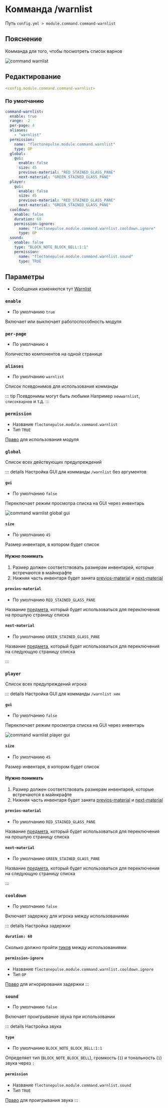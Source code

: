 # Комманда /warnlist
Путь `config.yml > module.command.command-warnlist`

## Пояснение
Комманда для того, чтобы посмотреть список варнов

![command warnlist](/commandwarnlist.png)

## Редактирование
```yaml
<config.module.command.command-warnlist>
```

### По умолчанию
```yaml
command-warnlist:
  enable: true
  range: -2
  per-page: 4
  aliases:
    - "warnlist"
  permission:
    name: "flectonepulse.module.command.warnlist"
    type: OP
  global:
    gui:
      enable: false
      size: 45
      previous-material: "RED_STAINED_GLASS_PANE"
      next-material: "GREEN_STAINED_GLASS_PANE"
  player:
    gui:
      enable: false
      size: 45
      previous-material: "RED_STAINED_GLASS_PANE"
      next-material: "GREEN_STAINED_GLASS_PANE"
  cooldown:
    enable: false
    duration: 60
    permission-ignore:
      name: "flectonepulse.module.command.warnlist.cooldown.ignore"
      type: OP
  sound:
    enable: false
    type: "BLOCK_NOTE_BLOCK_BELL:1:1"
    permission:
      name: "flectonepulse.module.command.warnlist.sound"
      type: TRUE
```

## Параметры

- Сообщения изменяются тут [Warnlist](/ru/messages/ru_ru/module/command/command-warnlist/)

### `enable`
- По умолчанию `true`

Включает или выключает работоспособность модуля

### `per-page`
- По умолчанию `4`

Количество компонентов на одной странице

### `aliases`
- По умолчанию `warnlist`

Список псевдонимов для использования комманды

::: tip Псевдонимы могут быть любыми
Например `newwarnlist`, `списокварнов` и т.д.
:::

### `permission`
- Название `flectonepulse.module.command.warnlist`
- Тип `TRUE`

[Право](/ru/config/module/#пояснение) для использования модуля

### `global`

Список всех действующих предупреждений

::: details Настройка GUI для комманды `/warnlist` без аргументов

#### `gui`
- По умолчанию `false`

Переключает режим просмотра списка на GUI через инвентарь

![command warnlist global gui](/commandwarnlistglobalgui.png)

#### `size`
- По умолчанию `45`

Размер инвентаря, в котором будет список

#### Нужно понимать
1. Размер должен соответствовать размерам инвентарей, которые встречаются в майнкрафте
2. Нижняя часть инвентаря будет занята [previos-material](#previos-material) и [next-material](#next-material)

#### `previos-material`
- По умолчанию `RED_STAINED_GLASS_PANE`

Название [предмета](https://ru.minecraft.wiki/w/%D0%9C%D0%B0%D1%82%D0%B5%D1%80%D0%B8%D0%B0%D0%BB%D1%8B), который будет использоваться для переключения на прошлую страницу списка

#### `next-material`
- По умолчанию `GREEN_STAINED_GLASS_PANE`

Название [предмета](https://ru.minecraft.wiki/w/%D0%9C%D0%B0%D1%82%D0%B5%D1%80%D0%B8%D0%B0%D0%BB%D1%8B), который будет использоваться для переключения на следующую страницу списка

:::

### `player`

Список всех предупреждений игрока

::: details Настройка GUI для комманды `/warnlist ник`

#### `gui`
- По умолчанию `false`

Переключает режим просмотра списка на GUI через инвентарь

![command warnlist player gui](/commandwarnlistplayergui.png)

#### `size`
- По умолчанию `45`

Размер инвентаря, в котором будет список

#### Нужно понимать
1. Размер должен соответствовать размерам инвентарей, которые встречаются в майнкрафте
2. Нижняя часть инвентаря будет занята [previos-material](#previos-material) и [next-material](#next-material)

#### `previos-material`
- По умолчанию `RED_STAINED_GLASS_PANE`

Название [предмета](https://ru.minecraft.wiki/w/%D0%9C%D0%B0%D1%82%D0%B5%D1%80%D0%B8%D0%B0%D0%BB%D1%8B), который будет использоваться для переключения на прошлую страницу списка

#### `next-material`
- По умолчанию `GREEN_STAINED_GLASS_PANE`

Название [предмета](https://ru.minecraft.wiki/w/%D0%9C%D0%B0%D1%82%D0%B5%D1%80%D0%B8%D0%B0%D0%BB%D1%8B), который будет использоваться для переключения на следующую страницу списка

:::

### `cooldown`
- По умолчанию `false`

Включает задержку для игрока между использованиями

::: details Настройка задержки
#### `duration: 60`

Сколько должно пройти [тиков](https://ru.minecraft.wiki/w/%D0%A2%D0%B0%D0%BA%D1%82) между использованиями

#### `permission-ignore`
- Название `flectonepulse.module.command.warnlist.cooldown.ignore`
- Тип `OP`

[Право](/ru/config/module/#пояснение) для игнорирования задержки
:::

### `sound`
- По умолчанию `false`

Включает проигрывание звука при использовании

::: details Настройка звука
#### `type`
- По умолчанию `BLOCK_NOTE_BLOCK_BELL:1:1`

Определяет тип (`BLOCK_NOTE_BLOCK_BELL`), громкость (`1`) и тональность (`1`) звука через `:`

#### `permission`
- Название `flectonepulse.module.command.warnlist.sound`
- Тип `TRUE`

[Право](/ru/config/module/#пояснение) для проигрывания звука
:::